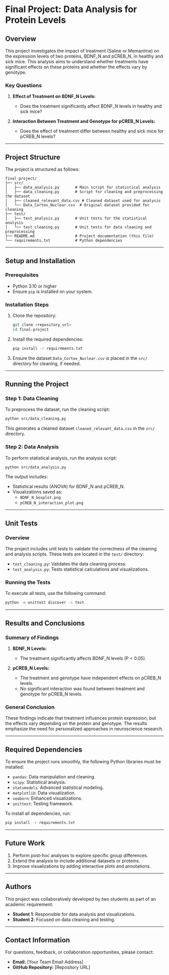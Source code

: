# Final Project: Data Analysis for Protein Levels

## Overview
This project investigates the impact of treatment (Saline or Memantine) on the expression levels of two proteins, BDNF_N and pCREB_N, in healthy and sick mice. This analysis aims to understand whether treatments have significant effects on these proteins and whether the effects vary by genotype.

### Key Questions
1. **Effect of Treatment on BDNF_N Levels:**
   - Does the treatment significantly affect BDNF_N levels in healthy and sick mice?

2. **Interaction Between Treatment and Genotype for pCREB_N Levels:**
   - Does the effect of treatment differ between healthy and sick mice for pCREB_N levels?

---

## Project Structure
The project is structured as follows:

```
final-project/
├── src/
│   ├── data_analysis.py       # Main script for statistical analysis
│   ├── data_cleaning.py       # Script for cleaning and preprocessing the dataset
│   ├── cleaned_relevant_data.csv # Cleaned dataset used for analysis
│   └── Data_Cortex_Nuclear.csv  # Original dataset provided for cleaning
├── test/
│   ├── test_analysis.py       # Unit tests for the statistical analysis
│   └── test_cleaning.py       # Unit tests for data cleaning and preprocessing
├── README.md                  # Project documentation (this file)
└── requirements.txt           # Python dependencies
```

---

## Setup and Installation

### Prerequisites
- Python 3.10 or higher
- Ensure `pip` is installed on your system.

### Installation Steps
1. Clone the repository:
   ```bash
   git clone <repository_url>
   cd final-project
   ```

2. Install the required dependencies:
   ```bash
   pip install -r requirements.txt
   ```

3. Ensure the dataset `Data_Cortex_Nuclear.csv` is placed in the `src/` directory for cleaning, if needed.

---

## Running the Project

### Step 1: Data Cleaning
To preprocess the dataset, run the cleaning script:
```bash
python src/data_cleaning.py
```
This generates a cleaned dataset `cleaned_relevant_data.csv` in the `src/` directory.

### Step 2: Data Analysis
To perform statistical analysis, run the analysis script:
```bash
python src/data_analysis.py
```
The output includes:
- Statistical results (ANOVA) for BDNF_N and pCREB_N.
- Visualizations saved as:
  - `BDNF_N_boxplot.png`
  - `pCREB_N_interaction_plot.png`

---

## Unit Tests

### Overview
The project includes unit tests to validate the correctness of the cleaning and analysis scripts. These tests are located in the `test/` directory:
- `test_cleaning.py`: Validates the data cleaning process.
- `test_analysis.py`: Tests statistical calculations and visualizations.

### Running the Tests
To execute all tests, use the following command:
```bash
python -m unittest discover -s test
```

---

## Results and Conclusions

### Summary of Findings
1. **BDNF_N Levels:**
   - The treatment significantly affects BDNF_N levels (P < 0.05).

2. **pCREB_N Levels:**
   - The treatment and genotype have independent effects on pCREB_N levels.
   - No significant interaction was found between treatment and genotype for pCREB_N levels.

### General Conclusion
These findings indicate that treatment influences protein expression, but the effects vary depending on the protein and genotype. The results emphasize the need for personalized approaches in neuroscience research.

---

## Required Dependencies

To ensure the project runs smoothly, the following Python libraries must be installed:
- `pandas`: Data manipulation and cleaning.
- `scipy`: Statistical analysis.
- `statsmodels`: Advanced statistical modeling.
- `matplotlib`: Data visualization.
- `seaborn`: Enhanced visualizations.
- `unittest`: Testing framework.

To install all dependencies, run:
```bash
pip install -r requirements.txt
```

---

## Future Work
1. Perform post-hoc analyses to explore specific group differences.
2. Extend the analysis to include additional datasets or proteins.
3. Improve visualizations by adding interactive plots and annotations.

---

## Authors
This project was collaboratively developed by two students as part of an academic requirement:

- **Student 1**: Responsible for data analysis and visualizations.
- **Student 2**: Focused on data cleaning and testing.

---

## Contact Information
For questions, feedback, or collaboration opportunities, please contact:
- **Email:** [Your Team Email Address]
- **GitHub Repository:** [Repository URL]

